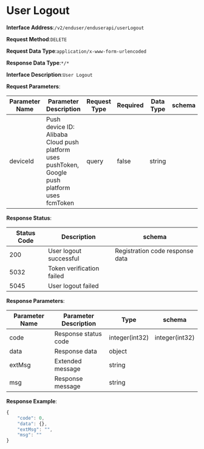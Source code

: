 # User Logout


**Interface Address**:`/v2/enduser/enduserapi/userLogout`


**Request Method**:`DELETE`


**Request Data Type**:`application/x-www-form-urlencoded`


**Response Data Type**:`*/*`


**Interface Description**:`User Logout`


**Request Parameters**:


| Parameter Name | Parameter Description                                                                      | Request Type | Required | Data Type | schema |
| -------------- | ------------------------------------------------------------------------------------------ | ------------ | -------- | --------- | ------ |
| deviceId       | Push device ID: Alibaba Cloud push platform uses pushToken, Google push platform uses fcmToken | query     | false    | string    |        |


**Response Status**:


| Status Code | Description            | schema                     |
| ----------- | ---------------------- | -------------------------- |
| 200         | User logout successful | Registration code response data |
| 5032        | Token verification failed |                         |
| 5045        | User logout failed     |                            |


**Response Parameters**:


| Parameter Name | Parameter Description | Type           | schema         |
| -------------- | --------------------- | -------------- | -------------- |
| code           | Response status code  | integer(int32) | integer(int32) |
| data           | Response data         | object         |                |
| extMsg         | Extended message      | string         |                |
| msg            | Response message      | string         |                |


**Response Example**:
```javascript
{
	"code": 0,
	"data": {},
	"extMsg": "",
	"msg": ""
}
```